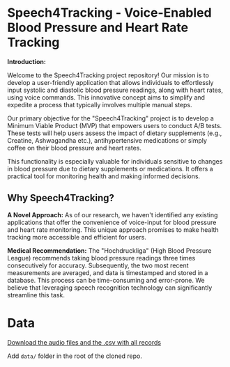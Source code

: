 # Speech4Tracking - Voice-Enabled Blood Pressure and Heart Rate Tracking

**Introduction:**

Welcome to the Speech4Tracking project repository! Our mission is to develop a user-friendly application that allows individuals to effortlessly input systolic and diastolic blood pressure readings, along with heart rates, using voice commands. This innovative concept aims to simplify and expedite a process that typically involves multiple manual steps.

Our primary objective for the "Speech4Tracking" project is to develop a Minimum Viable Product (MVP) that empowers users to conduct A/B tests. These tests will help users assess the impact of dietary supplements (e.g., Creatine, Ashwagandha etc.), antihypertensive medications or simply coffee on their blood pressure and heart rates.

This functionality is especially valuable for individuals sensitive to changes in blood pressure due to dietary supplements or medications. It offers a practical tool for monitoring health and making informed decisions.

## Why Speech4Tracking?

**A Novel Approach:**
As of our research, we haven't identified any existing applications that offer the convenience of voice-input for blood pressure and heart rate monitoring. This unique approach promises to make health tracking more accessible and efficient for users.

**Medical Recommendation:**
The "Hochdruckliga" (High Blood Pressure League) recommends taking blood pressure readings three times consecutively for accuracy. Subsequently, the two most recent measurements are averaged, and data is timestamped and stored in a database. This process can be time-consuming and error-prone. We believe that leveraging speech recognition technology can significantly streamline this task.

# Data

[Download the audio files and the .csv with all records](https://drive.google.com/drive/folders/1V4Sl7uX1fLgl_33LURMZB8s6KQ1fqgc5?usp=sharing)

Add `data/` folder in the root of the cloned repo.
